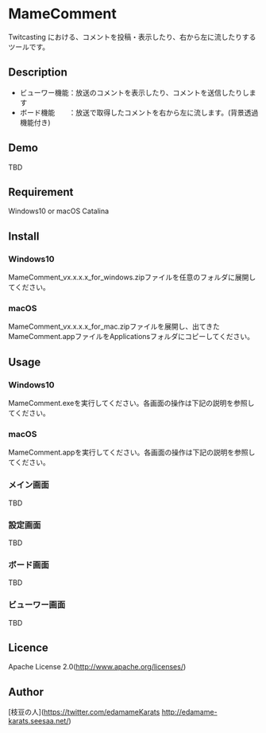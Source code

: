 # MameComment
Twitcasting における、コメントを投稿・表示したり、右から左に流したりするツールです。

## Description
* ビューワー機能：放送のコメントを表示したり、コメントを送信したりします
* ボード機能　　：放送で取得したコメントを右から左に流します。(背景透過機能付き)


## Demo
TBD

## Requirement
Windows10 or macOS Catalina

## Install
### Windows10
MameComment_vx.x.x.x_for_windows.zipファイルを任意のフォルダに展開してください。
### macOS
MameComment_vx.x.x.x_for_mac.zipファイルを展開し、出てきたMameComment.appファイルをApplicationsフォルダにコピーしてください。

## Usage
### Windows10
MameComment.exeを実行してください。各画面の操作は下記の説明を参照してください。
### macOS
MameComment.appを実行してください。各画面の操作は下記の説明を参照してください。

### メイン画面
TBD
### 設定画面
TBD
### ボード画面
TBD
### ビューワー画面
TBD

## Licence
Apache License 2.0(http://www.apache.org/licenses/)

## Author
[枝豆の人](https://twitter.com/edamameKarats http://edamame-karats.seesaa.net/)
